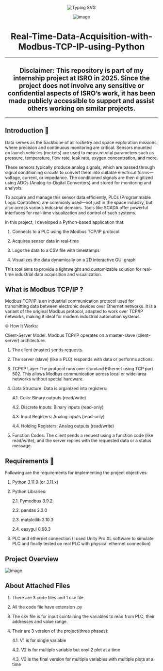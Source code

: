 <div align="center" width="50">
<p align="center">
  <img src="https://readme-typing-svg.demolab.com?font=Roboto+Mono&size=25&duration=3000&pause=1000&color=2de151&center=true&width=500&lines=Welcome+to+my+Github!;feel+free+to+clone+and+..;raise+issues+if+you+think..;something+could+be+better" alt="Typing SVG" />
</p>

<div align="center" width="50">
  
![image](https://github.com/user-attachments/assets/bc536ca5-48a1-4961-90e8-0539f163bed3)


# Real-Time-Data-Acquisition-with-Modbus-TCP-IP-using-Python

---
</div>

## Disclaimer: This repository is part of my internship project at ISRO in 2025. Since the project does not involve any sensitive or confidential aspects of ISRO’s work, it has been made publicly accessible to support and assist others working on similar projects.
---
</div>

## Introduction 📖
Data serves as the backbone of all rocketry and space exploration missions, where precision and continuous monitoring are critical. Sensors mounted on launch vehicles (rockets) are used to measure vital parameters such as pressure, temperature, flow rate, leak rate, oxygen concentration, and more.

These sensors typically produce analog signals, which are passed through signal conditioning circuits to convert them into suitable electrical forms—voltage, current, or impedance. The conditioned signals are then digitized using ADCs (Analog-to-Digital Converters) and stored for monitoring and analysis.

To acquire and manage this sensor data efficiently, PLCs (Programmable Logic Controllers) are commonly used—not just in the space industry, but also across various industrial domains. Tools like SCADA offer powerful interfaces for real-time visualization and control of such systems.

In this project, I developed a Python-based application that:

1) Connects to a PLC using the Modbus TCP/IP protocol

2) Acquires sensor data in real-time

3) Logs the data to a CSV file with timestamps

4) Visualizes the data dynamically on a 2D interactive GUI graph

This tool aims to provide a lightweight and customizable solution for real-time industrial data acquisition and visualization.

## What is Modbus TCP/IP ?
Modbus TCP/IP is an industrial communication protocol used for transmitting data between electronic devices over Ethernet networks. It is a variant of the original Modbus protocol, adapted to work over TCP/IP networks, making it ideal for modern industrial automation systems.

⚙️ How It Works:

Client-Server Model: Modbus TCP/IP operates on a master-slave (client-server) architecture.

1. The client (master) sends requests.

2. The server (slave) (like a PLC) responds with data or performs actions.

3. TCP/IP Layer:The protocol runs over standard Ethernet using TCP port 502. This allows Modbus communication across local or wide-area networks without special hardware.

4. Data Structure: Data is organized into registers:

   4.1. Coils: Binary outputs (read/write)

   4.2. Discrete Inputs: Binary inputs (read-only)

   4.3. Input Registers: Analog inputs (read-only)

   4.4. Holding Registers: Analog outputs (read/write)

5. Function Codes: The client sends a request using a function code (like read/write), and the server replies with the requested data or a status message.

## Requirements 📂

Following are the requirements for implementing the project objectives:

1. Python 3.11.9 (or 3.11.x)
2. Python Libraries:
   
   2.1. Pymodbus 3.9.2
   
   2.2. pandas 2.3.0
   
   2.3. matplotlib 3.10.3
   
   2.4. easygui 0.98.3
   
4. PLC and ethernet connection (I used Unity Pro XL software to simulate PLC and finally tested on real PLC with physical ethernet connection)

## Project Overview

![image](https://github.com/user-attachments/assets/74579956-e220-4b42-becd-67d987b7fd09)

## About Attached Files

1. There are 3 code files and 1 csv file.
  
2. All the code file have extension .py
   
3. The csv file is for input cointaining the variables to read from PLC, their addresses and value range.
 
4. Their are 3 version of the project(three phases):
   
    4.1. V1 is for single variable
   
    4.2. V2 is for multiple variable but onyl 2 plot at a time
   
    4.3. V3 is the final version for multiple variables with multiple plots at a time
   






  
